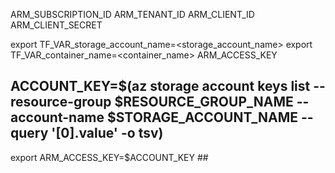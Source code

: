 
ARM_SUBSCRIPTION_ID
ARM_TENANT_ID
ARM_CLIENT_ID
ARM_CLIENT_SECRET


export TF_VAR_storage_account_name=<storage_account_name>
export TF_VAR_container_name=<container_name>
ARM_ACCESS_KEY
## ACCOUNT_KEY=$(az storage account keys list --resource-group $RESOURCE_GROUP_NAME --account-name $STORAGE_ACCOUNT_NAME --query '[0].value' -o tsv)
export ARM_ACCESS_KEY=$ACCOUNT_KEY ##